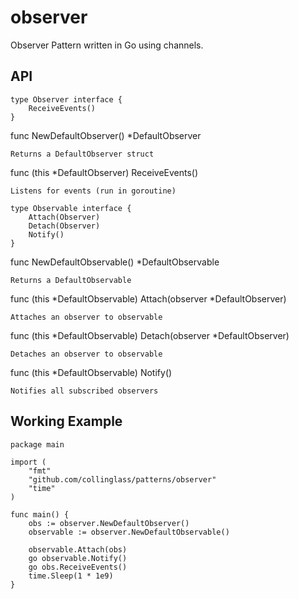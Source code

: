 # observer

Observer Pattern written in Go using channels.


## API

```
type Observer interface {
	ReceiveEvents()
}
```

func NewDefaultObserver() *DefaultObserver

	Returns a DefaultObserver struct


func (this *DefaultObserver) ReceiveEvents()

	Listens for events (run in goroutine)


```
type Observable interface {
	Attach(Observer)
	Detach(Observer)
	Notify()
}
```


func NewDefaultObservable() *DefaultObservable

	Returns a DefaultObservable


func (this *DefaultObservable) Attach(observer *DefaultObserver)

	Attaches an observer to observable


func (this *DefaultObservable) Detach(observer *DefaultObserver)

	Detaches an observer to observable


func (this *DefaultObservable) Notify()

	Notifies all subscribed observers



## Working Example

```
package main

import (
	"fmt"
	"github.com/collinglass/patterns/observer"
	"time"
)

func main() {
	obs := observer.NewDefaultObserver()
	observable := observer.NewDefaultObservable()

	observable.Attach(obs)
	go observable.Notify()
	go obs.ReceiveEvents()
	time.Sleep(1 * 1e9)
}
```